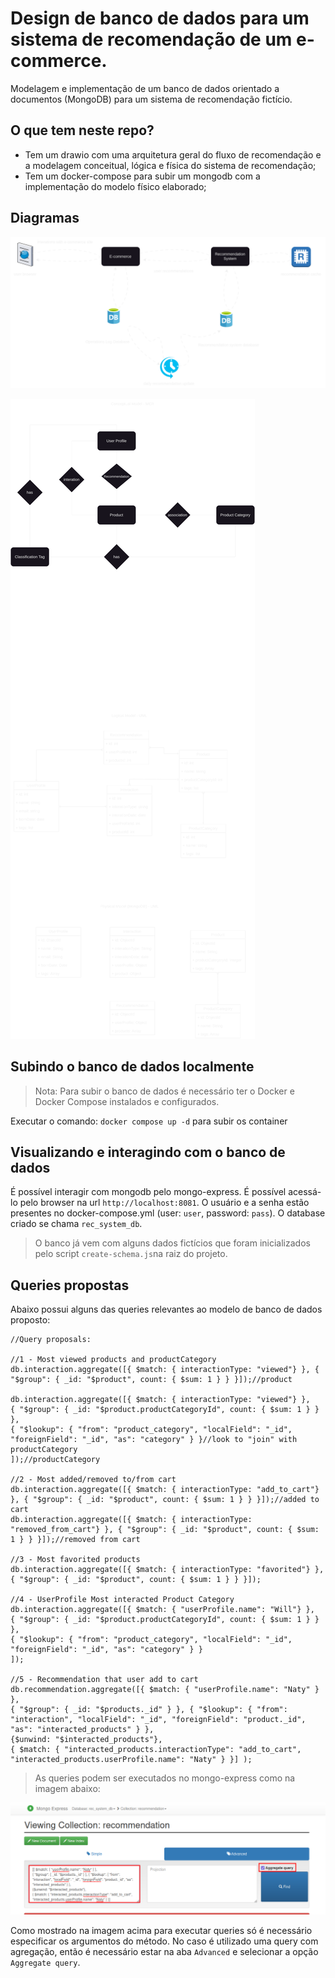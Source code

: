 # Design de banco de dados para um sistema de recomendação de um e-commerce.

Modelagem e implementação de um banco de dados orientado a documentos (MongoDB) para um sistema de recomendação fictício.

## O que tem neste repo?
 - Tem um drawio com uma arquitetura geral do fluxo de recomendação e a modelagem conceitual, lógica e física do sistema de recomendação;
 - Tem um docker-compose para subir um mongodb com a implementação do modelo físico elaborado;
 
## Diagramas

![Diagramas da solução](/static/arch-recommendation-system-if325-basic-architecture.drawio.svg)

![Diagrama modelo](/static/arch-recommendation-system-if325-models.drawio.svg)

## Subindo o banco de dados localmente

> Nota: Para subir o banco de dados é necessário ter o Docker e Docker 
> Compose instalados e configurados.

Executar o comando: `docker compose up -d` para subir os container

## Visualizando e interagindo com o banco de dados

É possível interagir com mongodb pelo mongo-express. É possível acessá-lo pelo browser na url 
`http://localhost:8081`. O usuário e a senha estão presentes no docker-compose.yml (user: `user`, password: `pass`).
O database criado se chama `rec_system_db`. 

> O banco já vem com alguns dados fictícios que foram inicializados pelo script `create-schema.js`na raiz do projeto.


## Queries propostas

Abaixo possui alguns das queries relevantes ao modelo de banco de dados proposto:

```
//Query proposals:

//1 - Most viewed products and productCategory
db.interaction.aggregate([{ $match: { interactionType: "viewed"} }, { "$group": { _id: "$product", count: { $sum: 1 } } }]);//product

db.interaction.aggregate([{ $match: { interactionType: "viewed"} }, 
{ "$group": { _id: "$product.productCategoryId", count: { $sum: 1 } } }, 
{ "$lookup": { "from": "product_category", "localField": "_id", "foreignField": "_id", "as": "category" } }//look to "join" with productCategory 
]);//productCategory

//2 - Most added/removed to/from cart
db.interaction.aggregate([{ $match: { interactionType: "add_to_cart"} }, { "$group": { _id: "$product", count: { $sum: 1 } } }]);//added to cart
db.interaction.aggregate([{ $match: { interactionType: "removed_from_cart"} }, { "$group": { _id: "$product", count: { $sum: 1 } } }]);//removed from cart

//3 - Most favorited products
db.interaction.aggregate([{ $match: { interactionType: "favorited"} }, { "$group": { _id: "$product", count: { $sum: 1 } } }]);

//4 - UserProfile Most interacted Product Category
db.interaction.aggregate([{ $match: { "userProfile.name": "Will"} }, 
{ "$group": { _id: "$product.productCategoryId", count: { $sum: 1 } } },
{ "$lookup": { "from": "product_category", "localField": "_id", "foreignField": "_id", "as": "category" } }
]);

//5 - Recommendation that user add to cart
db.recommendation.aggregate([{ $match: { "userProfile.name": "Naty" } }, 
{ "$group": { _id: "$products._id" } }, { "$lookup": { "from": "interaction", "localField": "_id", "foreignField": "product._id", "as": "interacted_products" } }, 
{$unwind: "$interacted_products"}, 
{ $match: { "interacted_products.interactionType": "add_to_cart", "interacted_products.userProfile.name": "Naty" } }] );
```

> As queries podem ser executados no mongo-express como na imagem abaixo:

![Query com agregação](static/mongoexpress-query.png)

Como mostrado na imagem acima para executar queries só é necessário especificar os argumentos do método. No caso é utilizado uma query com agregação, então é necessário estar
na aba `Advanced` e selecionar a opção `Aggregate query`.
